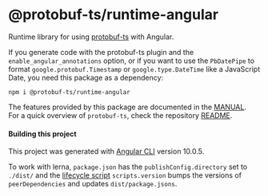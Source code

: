 @protobuf-ts/runtime-angular
============================

Runtime library for using [protobuf-ts](https://github.com/timostamm/protobuf-ts/README.md) with Angular.

If you generate code with the protobuf-ts plugin and the `enable_angular_annotations` 
option, or if you want to use the `PbDatePipe` to format `google.protobuf.Timestamp` 
or `google.type.DateTime` like a JavaScript Date, you need this package as a dependency:
                                                                                                      
```shell script
npm i @protobuf-ts/runtime-angular
``` 


The features provided by this package are documented in the [MANUAL](https://github.com/timostamm/protobuf-ts/MANUAL.md#angular-support).  
For a quick overview of `protobuf-ts`, check the repository [README](https://github.com/timostamm/protobuf-ts/README.md).


#### Building this project

This project was generated with [Angular CLI](https://github.com/angular/angular-cli) 
version 10.0.5.

To work with lerna, `package.json` has the `publishConfig.directory` set to `./dist/` 
and the [lifecycle script]( https://github.com/lerna/lerna/tree/master/commands/version#lifecycle-scripts) 
`scripts.version` bumps the versions of `peerDependencies` and updates `dist/package.jsons`. 

